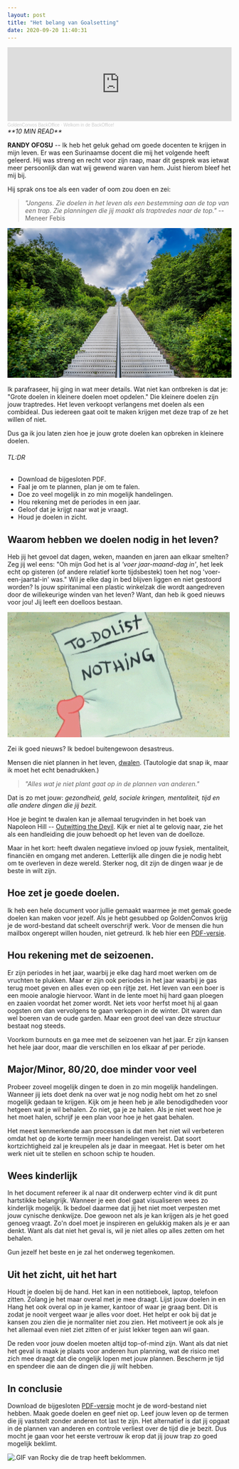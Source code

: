 ```yaml
---
layout: post
title: "Het belang van Goalsetting"
date: 2020-09-20 11:40:31
---
```


<iframe width="100%" height="166" scrolling="no" frameborder="no" allow="autoplay" src="https://w.soundcloud.com/player/?url=https%3A//api.soundcloud.com/tracks/880276330&color=%23daa51f&auto_play=false&hide_related=false&show_comments=true&show_user=true&show_reposts=false&show_teaser=true"></iframe><div style="font-size: 10px; color: #cccccc;line-break: anywhere;word-break: normal;overflow: hidden;white-space: nowrap;text-overflow: ellipsis; font-family: Interstate,Lucida Grande,Lucida Sans Unicode,Lucida Sans,Garuda,Verdana,Tahoma,sans-serif;font-weight: 100;"><a href="https://soundcloud.com/goldenconvos" title="GoldenConvos BackOffice" target="_blank" style="color: #cccccc; text-decoration: none;">GoldenConvos BackOffice</a> · <a href="https://soundcloud.com/goldenconvos/backoffice" title="Welkom in de BackOffice!" target="_blank" style="color: #cccccc; text-decoration: none;">Welkom in de BackOffice!</a></div>

<link rel="stylesheet" href="https://cdnjs.cloudflare.com/ajax/libs/font-awesome/4.7.0/css/font-awesome.min.css">
<i class="fa fa-clock-o" aria-hidden="true" style="fontsize:20px"> **10 MIN READ**</i>

**RANDY OFOSU** -- Ik heb het geluk gehad om goede docenten te krijgen in mijn leven. Er was een Surinaamse docent die mij het volgende heeft geleerd. Hij was streng en recht voor zijn raap, maar dit gesprek was ietwat meer persoonlijk dan wat wij gewend waren van hem. Juist hierom bleef het mij bij.

Hij sprak ons toe als een vader of oom zou doen en zei:

> *"Jongens. Zie doelen in het leven als een bestemming aan de top van een trap. Zie planningen die jij maakt als traptredes naar de top."*
> --Meneer Febis

<img src="/assets/img/stairwaytoheaven.jpg" title="Een foto van een trap, ter vervulling van deze cliché." alt="Een foto van een trap, ter vervulling van deze cliché.">

Ik parafraseer, hij ging in wat meer details. Wat niet kan ontbreken is dat je: "Grote doelen in kleinere doelen moet opdelen." Die kleinere doelen zijn jouw traptredes. Het leven verkoopt verlangens met doelen als een combideal. Dus iedereen gaat ooit te maken krijgen met deze trap of ze het willen of niet. 

Dus ga ik jou laten zien hoe je jouw grote doelen kan opbreken in kleinere doelen. 

###### TL:DR
- Download de bijgesloten PDF.
- Faal je om te plannen, plan je om te falen.
- Doe zo veel mogelijk in zo min mogelijk handelingen.
- Hou rekening met de periodes in een jaar.
- Geloof dat je krijgt naar wat je vraagt.
- Houd je doelen in zicht.

## Waarom hebben we doelen nodig in het leven?
Heb jij het gevoel dat dagen, weken, maanden en jaren aan elkaar smelten? 
Zeg jij wel eens: "Oh mijn God het is al *'voer jaar-maand-dag in'*, het leek echt op gisteren (of andere relatief korte tijdsbestek) toen het nog 'voer-een-jaartal-in' was." 
Wil je elke dag in bed blijven liggen en niet gestoord worden? 
Is jouw spiritanimal een plastic winkelzak die wordt aangedreven door de willekeurige winden van het leven? 
Want, dan heb ik goed nieuws voor jou! Jij leeft een doelloos bestaan.

<img src="/assets/img/patricktodolistmeme.gif" title="Een .gif van jouw plannen in het leven." alt="Een .gif van jouw plannen in het leven.">

Zei ik goed nieuws? Ik bedoel buitengewoon desastreus.

Mensen die niet plannen in het leven, <a href="https://www.encyclo.nl/begrip/dwalen" target="_blank" title="Definitie: Dwalen" alt="Link naar de definitie van dwalen.">dwalen</a>. (Tautologie dat snap ik, maar ik moet het echt benadrukken.)

> *"Alles wat je niet plant gaat op in de plannen van anderen."*

Dat is zo met jouw: *gezondheid, geld, sociale kringen, mentaliteit, tijd en alle andere dingen die jij bezit.*

Hoe je begint te dwalen kan je allemaal terugvinden in het boek van Napoleon Hill -- <a href="https://partner.bol.com/click/click?p=2&t=url&s=1105255&f=TXL&url=https%3A%2F%2Fwww.bol.com%2Fnl%2Ff%2Foutwitting-the-devil%2F39835115%2F&name=Outwitting%20the%20Devil%2C%20Napoleon%20Hill%20" title="Napoleon Hill: Outwitting the Devil (affiliatelink)" alt="Affiliate Link van Bol.com naar het boek van Napoleon Hill: Outwitting the Devil">Outwitting the Devil</a>. Kijk er niet al te gelovig naar, zie het als een handleiding die jouw behoedt op het leven van de doelloze. 

Maar in het kort: heeft dwalen negatieve invloed op jouw fysiek, mentaliteit, financiën en omgang met anderen. Letterlijk alle dingen die je nodig hebt om te overleven in deze wereld. Sterker nog, dit zijn de dingen waar je de beste in wilt zijn. 

## Hoe zet je goede doelen.
Ik heb een hele document voor jullie gemaakt waarmee je met gemak goede doelen kan maken voor jezelf. Als je hebt gesubbed op GoldenConvos krijg je de word-bestand dat scheelt overschrijf werk. Voor de mensen die hun mailbox ongerept willen houden, niet getreurd. Ik heb hier een <a href="/assets/pdf/goldenconvos_goalsetting_pdf_versie.pdf"  target="_blank" title="GoldenConvos Goalsetting" alt="Een PDF van de GoldenConvos Goalsetting">PDF-versie</a>.

## Hou rekening met de seizoenen.
Er zijn periodes in het jaar, waarbij je elke dag hard moet werken om de vruchten te plukken. Maar er zijn ook periodes in het jaar waarbij je gas terug moet geven en alles even op een rijtje zet. Het leven van een boer is een mooie analogie hiervoor. Want in de lente moet hij hard gaan ploegen en zaaien voordat het zomer wordt. Net iets voor herfst moet hij al gaan oogsten om dan vervolgens te gaan verkopen in de winter. Dit waren dan wel boeren van de oude garden. Maar een groot deel van deze structuur bestaat nog steeds. 

Voorkom burnouts en ga mee met de seizoenen van het jaar. Er zijn kansen het hele jaar door, maar die verschillen en los elkaar af per periode. 

## Major/Minor, 80/20, doe minder voor veel
Probeer zoveel mogelijk dingen te doen in zo min mogelijk handelingen. Wanneer jij iets doet denk na over wat je nog nodig hebt om het zo snel mogelijk gedaan te krijgen. Kijk om je heen heb je alle benodigdheden voor hetgeen wat je wil behalen. Zo niet, ga je ze halen. Als je niet weet hoe je het moet halen, schrijf je een plan voor hoe je het gaat behalen.

Het meest kenmerkende aan processen is dat men het niet wil verbeteren omdat het op de korte termijn meer handelingen vereist. Dat soort kortzichtigheid zal je kreupelen als je daar in meegaat. Het is beter om het werk niet uit te stellen en schoon schip te houden.

## Wees kinderlijk
In het document refereer ik al naar dit onderwerp echter vind ik dit punt hartstikke belangrijk. Wanneer je een doel gaat visualiseren wees zo kinderlijk mogelijk. Ik bedoel daarmee dat jij het niet moet verpesten met jouw cynische denkwijze. Doe gewoon net als je kan krijgen als je het goed genoeg vraagt. Zo'n doel moet je inspireren en gelukkig maken als je er aan denkt. Want als dat niet het geval is, wil je niet alles op alles zetten om het behalen.

Gun jezelf het beste en je zal het onderweg tegenkomen.

## Uit het zicht, uit het hart
Houdt je doelen bij de hand. Het kan in een notitieboek, laptop, telefoon zitten. Zolang je het maar overal met je mee draagt. Lijst jouw doelen in en Hang het ook overal op in je kamer, kantoor of waar je graag bent. Dit is zodat je nooit vergeet waar je alles voor doet. Het helpt er ook bij dat je kansen zou zien die je normaliter niet zou zien. Het motiveert je ook als je het allemaal even niet ziet zitten of er juist lekker tegen aan wil gaan. 

De reden voor jouw doelen moeten altijd top-of-mind zijn. Want als dat niet het geval is maak je plaats voor anderen hun planning, wat de risico met zich mee draagt dat die ongelijk lopen met jouw plannen. Bescherm je tijd en spendeer die aan de dingen die *jij* wilt hebben.

## In conclusie
Download de bijgesloten <a href="/assets/pdf/goldenconvos_goalsetting_pdf_versie.pdf"  target="_blank" title="GoldenConvos Goalsetting" alt="Een PDF van de GoldenConvos Goalsetting">PDF-versie</a> mocht je de word-bestand niet hebben. Maak goede doelen en geef niet op. Leef jouw leven op de termen die jij vaststelt zonder anderen tot last te zijn. Het alternatief is dat jij opgaat in de plannen van anderen en controle verliest over de tijd die je bezit. Dus mocht je gaan voor het eerste vertrouw ik erop dat jij jouw trap zo goed mogelijk beklimt.

<img src="/assets/img/rockystairs.gif" title="Dit ben jij als je toepast wat je leert op GoldenConvos." alt=".GIF van Rocky die de trap heeft beklommen.">

